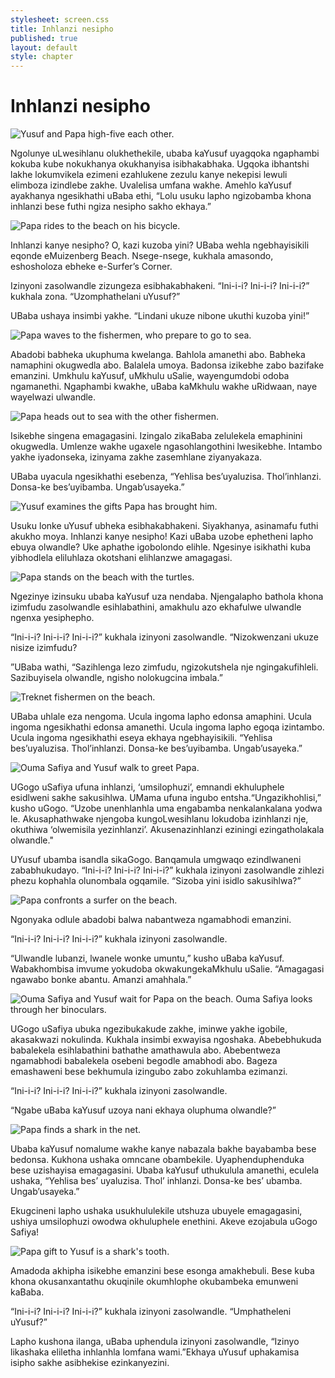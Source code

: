 ```yaml
---
stylesheet: screen.css
title: Inhlanzi nesipho
published: true
layout: default
style: chapter
---
```


# Inhlanzi nesipho

![Yusuf and Papa high-five each other.](images/01.jpg)

Ngolunye uLwesihlanu olukhethekile, ubaba kaYusuf uyagqoka ngaphambi kokuba kube nokukhanya okukhanyisa isibhakabhaka. Ugqoka ibhantshi lakhe lokumvikela ezimeni ezahlukene zezulu kanye nekepisi lewuli elimboza izindlebe zakhe. Uvalelisa umfana wakhe. Amehlo kaYusuf ayakhanya ngesikhathi uBaba ethi, “Lolu usuku lapho ngizobamba khona inhlanzi bese futhi ngiza nesipho sakho ekhaya.”

![Papa rides to the beach on his bicycle.](images/02.jpg)

Inhlanzi kanye nesipho? O, kazi kuzoba yini? UBaba wehla ngebhayisikili eqonde eMuizenberg Beach. Nsege-nsege, kukhala amasondo, eshosholoza ebheke e-Surfer’s Corner. 

Izinyoni zasolwandle zizungeza esibhakabhakeni. “Ini-i-i? Ini-i-i? Ini-i-i?” kukhala zona. “Uzomphathelani uYusuf?”

UBaba ushaya insimbi yakhe. “Lindani ukuze nibone ukuthi kuzoba yini!”

![Papa waves to the fishermen, who prepare to go to sea.](images/03.jpg)

Abadobi babheka ukuphuma kwelanga. Bahlola amanethi abo. Babheka namaphini okugwedla abo. Balalela umoya. Badonsa izikebhe zabo bazifake emanzini. Umkhulu kaYusuf, uMkhulu uSalie, wayengumdobi odoba ngamanethi. Ngaphambi kwakhe, uBaba kaMkhulu wakhe uRidwaan, naye wayelwazi ulwandle.

![Papa heads out to sea with the other fishermen.](images/04.jpg)

Isikebhe singena emagagasini. Izingalo zikaBaba zelulekela emaphinini okugwedla. Umlenze wakhe ugaxele ngasohlangothini lwesikebhe. Intambo yakhe iyadonseka, izinyama zakhe zasemhlane ziyanyakaza.

UBaba uyacula ngesikhathi esebenza, “Yehlisa bes’uyaluzisa. Thol’inhlanzi. Donsa-ke bes’uyibamba. Ungab’usayeka.”

![Yusuf examines the gifts Papa has brought him.](images/05.jpg)

Usuku lonke uYusuf ubheka esibhakabhakeni. Siyakhanya, asinamafu futhi akukho moya. Inhlanzi kanye nesipho! Kazi uBaba uzobe ephetheni lapho ebuya olwandle? Uke aphathe igobolondo elihle. Ngesinye isikhathi kuba yibhodlela eliluhlaza okotshani elihlanzwe amagagasi.

![Papa stands on the beach with the turtles.](images/06.jpg)

Ngezinye izinsuku ubaba kaYusuf uza nendaba. Njengalapho bathola khona izimfudu zasolwandle esihlabathini, amakhulu azo ekhafulwe ulwandle ngenxa yesiphepho.

“Ini-i-i? Ini-i-i? Ini-i-i?” kukhala izinyoni zasolwandle. “Nizokwenzani ukuze nisize izimfudu?

”UBaba wathi, “Sazihlenga lezo zimfudu, ngizokutshela nje ngingakufihleli. Sazibuyisela olwandle, ngisho nolokugcina imbala.”

![Treknet fishermen on the beach.](images/07.jpg)

UBaba uhlale eza nengoma. Ucula ingoma lapho edonsa amaphini. Ucula ingoma ngesikhathi edonsa amanethi. Ucula ingoma lapho egoqa izintambo. Ucula ingoma ngesikhathi eseya ekhaya ngebhayisikili. “Yehlisa bes’uyaluzisa. Thol’inhlanzi. Donsa-ke bes’uyibamba. Ungab’usayeka.”

![Ouma Safiya and Yusuf walk to greet Papa.](images/08.jpg)

UGogo uSafiya ufuna inhlanzi, ‘umsilophuzi’, emnandi ekhuluphele esidlweni sakhe sakusihlwa. UMama ufuna ingubo entsha.“Ungazikhohlisi,” kusho uGogo. “Uzobe unenhlanhla uma engabamba nenkalankalana yodwa le. Akusaphathwake njengoba kungoLwesihlanu lokudoba izinhlanzi nje, okuthiwa ‘olwemisila yezinhlanzi’. Akusenazinhlanzi eziningi ezingatholakala olwandle."

UYusuf ubamba isandla sikaGogo. Banqamula umgwaqo ezindlwaneni zababhukudayo. “Ini-i-i? Ini-i-i? Ini-i-i?” kukhala izinyoni zasolwandle zihlezi phezu kophahla olunombala ogqamile. “Sizoba yini isidlo sakusihlwa?”

![Papa confronts a surfer on the beach.](images/09.jpg)

Ngonyaka odlule abadobi balwa nabantweza ngamabhodi emanzini.

“Ini-i-i? Ini-i-i? Ini-i-i?” kukhala izinyoni zasolwandle.

“Ulwandle lubanzi, lwanele wonke umuntu,” kusho uBaba kaYusuf. Wabakhombisa imvume yokudoba okwakungekaMkhulu uSalie. “Amagagasi ngawabo bonke abantu. Amanzi amahhala.”

![Ouma Safiya and Yusuf wait for Papa on the beach. Ouma Safiya looks through her binoculars.](images/10.jpg)

UGogo uSafiya ubuka ngezibukakude zakhe, iminwe yakhe igobile, akasakwazi nokulinda. Kukhala insimbi exwayisa ngoshaka. Abebebhukuda babalekela esihlabathini bathathe amathawula abo. Abebentweza ngamabhodi babalekela osebeni begodle amabhodi abo. Bageza emashaweni bese bekhumula izingubo zabo zokuhlamba ezimanzi.

“Ini-i-i? Ini-i-i? Ini-i-i?” kukhala izinyoni zasolwandle. 

“Ngabe uBaba kaYusuf uzoya nani ekhaya oluphuma olwandle?”

![Papa finds a shark in the net.](images/11.jpg)

Ubaba kaYusuf nomalume wakhe kanye nabazala bakhe bayabamba bese bedonsa. Kukhona ushaka omncane obambekile. Uyaphenduphenduka bese uzishayisa emagagasini. Ubaba kaYusuf uthukulula amanethi, eculela ushaka, “Yehlisa bes’ uyaluzisa. Thol’ inhlanzi. Donsa-ke bes’ ubamba. Ungab’usayeka.”

Ekugcineni lapho ushaka usukhululekile utshuza ubuyele emagagasini, ushiya umsilophuzi owodwa okhuluphele enethini. Akeve ezojabula uGogo Safiya!

![Papa gift to Yusuf is a shark's tooth.](images/12.jpg)

Amadoda akhipha isikebhe emanzini bese esonga amakhebuli. Bese kuba khona okusanxantathu okuqinile okumhlophe okubambeka emunweni kaBaba.

“Ini-i-i? Ini-i-i? Ini-i-i?” kukhala izinyoni zasolwandle. “Umphatheleni uYusuf?”

Lapho kushona ilanga, uBaba uphendula izinyoni zasolwandle, “Izinyo likashaka eliletha inhlanhla lomfana wami.”Ekhaya uYusuf uphakamisa isipho sakhe asibhekise ezinkanyezini.
